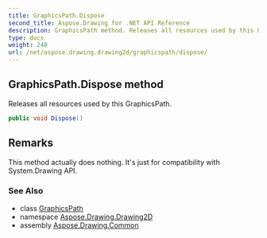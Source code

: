 ```yaml
---
title: GraphicsPath.Dispose
second_title: Aspose.Drawing for .NET API Reference
description: GraphicsPath method. Releases all resources used by this GraphicsPath
type: docs
weight: 240
url: /net/aspose.drawing.drawing2d/graphicspath/dispose/
---
```

## GraphicsPath.Dispose method

Releases all resources used by this GraphicsPath.

```csharp
public void Dispose()
```

## Remarks

This method actually does nothing. It's just for compatibility with System.Drawing API.

### See Also

* class [GraphicsPath](../)
* namespace [Aspose.Drawing.Drawing2D](../../graphicspath/)
* assembly [Aspose.Drawing.Common](../../../)


